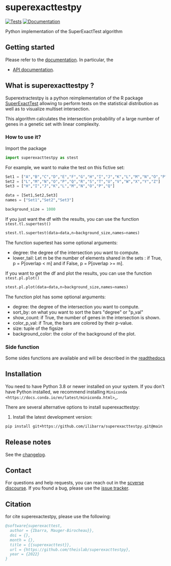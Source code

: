 # superexacttestpy

[![Tests][badge-tests]][link-tests]
[![Documentation][badge-docs]][link-docs]

[badge-tests]: https://img.shields.io/github/workflow/status/ilibarra/superexacttestpy/Test/main
[link-tests]: https://github.com/theislab/superexacttestpy/actions/workflows/test.yml
[badge-docs]: https://img.shields.io/readthedocs/superexacttestpy

Python implementation of the SuperExactTest algorithm

## Getting started

Please refer to the [documentation][link-docs]. In particular, the

-   [API documentation][link-api].

## What is superexacttestpy ? 
Superextractestpy is a python reimplementation of the R package [SuperExactTest][R-package] allowing to perform tests on the statistical distribution as well as to visualize multiset intersection. 

This algorithm calculates the intersection probability of a large number of genes in a genetic set with linear complexity. 

### How to use it? 
Import the package 
```python
import superexacttestpy as stest 
```

For example, we want to make the test on this fictive set: 
```python
Set1 = ["A","B","C","D","E","F","G","H","I","J","K","L","M","N","O","P","Q"]
Set2 = ["L","M","N","O","P","Q","R","S","T","U","V","W","X","Y","Z"]
Set3 = ["H","I","J","K","L","M","N","O","P","Q"]

data = [Set1,Set2,Set3]
names = ["Set1","Set2","Set3"] 

background_size = 1000 
```

If you just want the df with the results, you can use the function `stest.tl.supertest()` 
```python
stest.tl.supertest(data=data,n=background_size,names=names)
```
The function supertest has some optional arguments: 
* degree: the degree of the intersection you want to compute.
* lower_tail: Let m be the number of elements shared in the sets : if True, p = P[overlap < m] and if False, p = P[overlap >= m].

If you want to get the df and plot the results, you can use the function `stest.pl.plot()` 
```python
stest.pl.plot(data=data,n=background_size,names=names)
```
The function plot has some optional arguments:
* degree: the degree of the intersection you want to compute.
* sort_by: on what you want to sort the bars "degree" or "p_val"
* show_count: if True, the number of genes in the intersection is shown.
* color_p_val: if True, the bars are colored by their p-value.
* size: tuple of the figsize 
* background_color: the color of the background of the plot.

### Side function 
Some sides functions are available and will be described in the [readthedocs][link-api]

## Installation

You need to have Python 3.8 or newer installed on your system. If you don't have
Python installed, we recommend installing `Miniconda <https://docs.conda.io/en/latest/miniconda.html>`\_.

There are several alternative options to install superexacttestpy:

<!--
1) Install the latest release of `superexacttestpy` from `PyPI <https://pypi.org/project/superexacttestpy/>`_:

```bash
pip install superexacttestpy
```
-->

1. Install the latest development version:

```bash
pip install git+https://github.com/ilibarra/superexacttestpy.git@main
```

## Release notes

See the [changelog][changelog].

## Contact

For questions and help requests, you can reach out in the [scverse discourse][scverse-discourse].
If you found a bug, please use the [issue tracker][issue-tracker].

## Citation

for cite superexactestpy, please use the following: 
```bibtex
@software{superexacttest,
  author = {Ibarra, Mauger-Birocheau}},
  doi = {},
  month = {},
  title = {{superexacttest}},
  url = {https://github.com/theislab/superexacttestpy},
  year = {2022}
}
```

[scverse-discourse]: https://discourse.scverse.org/
[issue-tracker]: https://github.com/ilibarra/superexacttestpy/issues
[changelog]: https://superexacttestpy.readthedocs.io/latest/changelog.html
[link-docs]: https://superexacttestpy.readthedocs.io
[link-api]: https://superexacttestpy.readthedocs.io/latest/api.html
[R-package]: https://github.com/mw201608/SuperExactTest